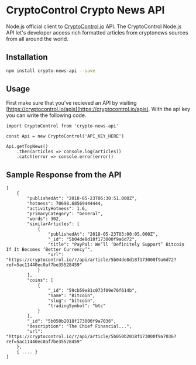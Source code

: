CryptoControl Crypto News API
=========================

Node.js official client to [CryptoControl.io](https://cryptocontrol.io) API. The CryptoControl Node.js API let's developer access rich formatted articles from cryptonews sources from all around the world.

## Installation
```sh
npm install crypto-news-api --save
```

## Usage
First make sure that you've recieved an API by visiting [https://cryptocontrol.io/apis](https://cryptocontrol.io/apis). With the api key you can write the following code.

```nodejs
import CryptoControl from 'crypto-news-api'

const Api = new CryptoControl('API_KEY_HERE')

Api.getTopNews()
    .then(articles => console.log(articles))
    .catch(error => console.error(error))
```

## Sample Response from the API
```
[
    {
        "publishedAt": "2018-05-23T06:30:51.000Z",
        "hotness": 70698.68569444444,
        "activityHotness": 1.6,
        "primaryCategory": "General",
        "words": 302,
        "similarArticles": [
            {
                "publishedAt": "2018-05-23T03:00:05.000Z",
                "_id": "5b04de8d18f173000f9a6d72",
                "title": "PayPal: We’ll ‘Definitely Support’ Bitcoin If It Becomes ‘Better Currency’",
                "url": "https://cryptocontrol.io/r/api/article/5b04de8d18f173000f9a6d72?ref=5ac11440ec0af7be35528459"
            }
        ],
        "coins": [
            {
                "_id": "59cb59e81c073f09e76f614b",
                "name": "Bitcoin",
                "slug": "bitcoin",
                "tradingSymbol": "btc"
            }
        ],
        "_id": "5b050b2018f173000f9a7036",
        "description": "The Chief Financial...",
        "url": "https://cryptocontrol.io/r/api/article/5b050b2018f173000f9a7036?ref=5ac11440ec0af7be35528459"
    },
    { .... }
]
```